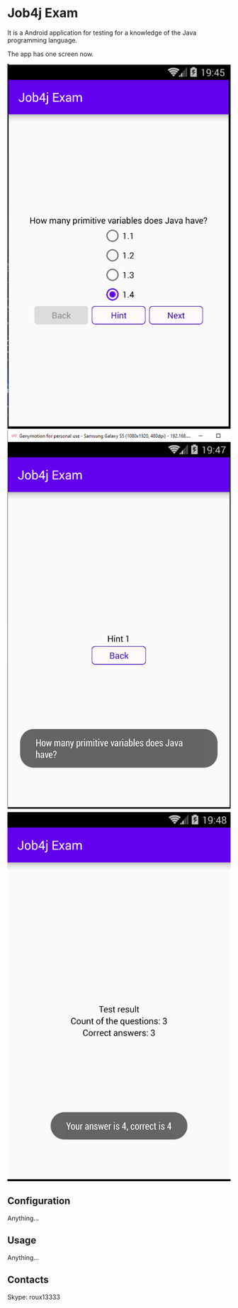 # Job4j Exam

It is a Android application for testing for a knowledge of the Java programming language.

The app has one screen now.

![Image1 of Job4jExamFirstScreen](/images/Job4jExamScreen.png)
![Image2 of Job4jExamFirstScreen](/images/Job4jHintScreen.png)
![Image3 of Job4jExamFirstScreen](/images/Job4jResultScreen.png)

## Configuration

Anything...

## Usage

Anything...

## Contacts
 Skype: roux13333